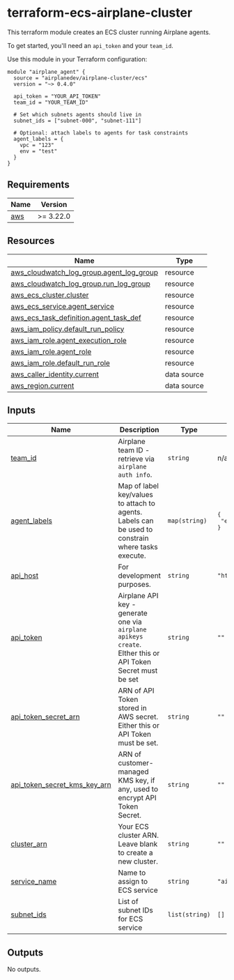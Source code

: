 # terraform-ecs-airplane-cluster

This terraform module creates an ECS cluster running Airplane agents.

To get started, you'll need an `api_token` and your `team_id`.

Use this module in your Terraform configuration:

```hcl
module "airplane_agent" {
  source = "airplanedev/airplane-cluster/ecs"
  version = "~> 0.4.0"

  api_token = "YOUR_API_TOKEN"
  team_id = "YOUR_TEAM_ID"

  # Set which subnets agents should live in
  subnet_ids = ["subnet-000", "subnet-111"]

  # Optional: attach labels to agents for task constraints
  agent_labels = {
    vpc = "123"
    env = "test"
  }
}
```

<!-- BEGIN_TF_DOCS -->
## Requirements

| Name | Version |
|------|---------|
| <a name="requirement_aws"></a> [aws](#requirement\_aws) | >= 3.22.0 |

## Resources

| Name | Type |
|------|------|
| [aws_cloudwatch_log_group.agent_log_group](https://registry.terraform.io/providers/hashicorp/aws/latest/docs/resources/cloudwatch_log_group) | resource |
| [aws_cloudwatch_log_group.run_log_group](https://registry.terraform.io/providers/hashicorp/aws/latest/docs/resources/cloudwatch_log_group) | resource |
| [aws_ecs_cluster.cluster](https://registry.terraform.io/providers/hashicorp/aws/latest/docs/resources/ecs_cluster) | resource |
| [aws_ecs_service.agent_service](https://registry.terraform.io/providers/hashicorp/aws/latest/docs/resources/ecs_service) | resource |
| [aws_ecs_task_definition.agent_task_def](https://registry.terraform.io/providers/hashicorp/aws/latest/docs/resources/ecs_task_definition) | resource |
| [aws_iam_policy.default_run_policy](https://registry.terraform.io/providers/hashicorp/aws/latest/docs/resources/iam_policy) | resource |
| [aws_iam_role.agent_execution_role](https://registry.terraform.io/providers/hashicorp/aws/latest/docs/resources/iam_role) | resource |
| [aws_iam_role.agent_role](https://registry.terraform.io/providers/hashicorp/aws/latest/docs/resources/iam_role) | resource |
| [aws_iam_role.default_run_role](https://registry.terraform.io/providers/hashicorp/aws/latest/docs/resources/iam_role) | resource |
| [aws_caller_identity.current](https://registry.terraform.io/providers/hashicorp/aws/latest/docs/data-sources/caller_identity) | data source |
| [aws_region.current](https://registry.terraform.io/providers/hashicorp/aws/latest/docs/data-sources/region) | data source |

## Inputs

| Name | Description | Type | Default | Required |
|------|-------------|------|---------|:--------:|
| <a name="input_team_id"></a> [team\_id](#input\_team\_id) | Airplane team ID - retrieve via `airplane auth info`. | `string` | n/a | yes |
| <a name="input_agent_labels"></a> [agent\_labels](#input\_agent\_labels) | Map of label key/values to attach to agents. Labels can be used to constrain where tasks execute. | `map(string)` | <pre>{<br>  "ecs": "true"<br>}</pre> | no |
| <a name="input_api_host"></a> [api\_host](#input\_api\_host) | For development purposes. | `string` | `"https://api.airplane.dev"` | no |
| <a name="input_api_token"></a> [api\_token](#input\_api\_token) | Airplane API key - generate one via `airplane apikeys create`. EIther this or API Token Secret must be set | `string` | `""` | no |
| <a name="input_api_token_secret_arn"></a> [api\_token\_secret\_arn](#input\_api\_token\_secret\_arn) | ARN of API Token stored in AWS secret. Either this or API Token must be set. | `string` | `""` | no |
| <a name="input_api_token_secret_kms_key_arn"></a> [api\_token\_secret\_kms\_key\_arn](#input\_api\_token\_secret\_kms\_key\_arn) | ARN of customer-managed KMS key, if any, used to encrypt API Token Secret. | `string` | `""` | no |
| <a name="input_cluster_arn"></a> [cluster\_arn](#input\_cluster\_arn) | Your ECS cluster ARN. Leave blank to create a new cluster. | `string` | `""` | no |
| <a name="input_service_name"></a> [service\_name](#input\_service\_name) | Name to assign to ECS service | `string` | `"airplane-agent"` | no |
| <a name="input_subnet_ids"></a> [subnet\_ids](#input\_subnet\_ids) | List of subnet IDs for ECS service | `list(string)` | `[]` | no |

## Outputs

No outputs.
<!-- END_TF_DOCS -->